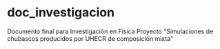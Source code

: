 # doc_investigacion
Documento final para Investigación en Física
Proyecto "Simulaciones de chubascos producidos por UHECR de composición mixta"
